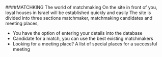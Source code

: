 ####MATCHKING
The world of matchmaking
On the site in front of you, loyal houses in Israel will be established quickly and easily
The site is divided into three sections
matchmaker, matchmaking candidates and meeting places,
- You have the option of entering your details into the database
- Candidate for a match, you can use the best existing matchmakers
- Looking for a meeting place?
A list of special places for a successful meeting
